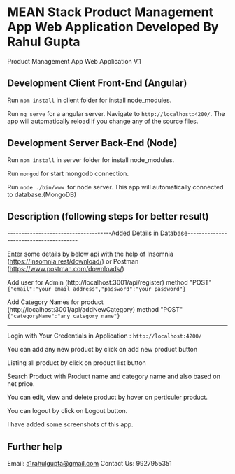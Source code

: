 
# MEAN Stack Product Management App Web Application Developed By Rahul Gupta

Product Management App Web Application V.1

## Development Client Front-End (Angular)

Run `npm install` in client folder for install node_modules.

Run `ng serve` for a angular server. Navigate to `http://localhost:4200/`. The app will automatically reload if you change any of the source files.

## Development Server Back-End (Node)

Run `npm install` in server folder for install node_modules.

Run `mongod` for start mongodb connection.

Run `node ./bin/www `for  node server. This app will automatically connected to database.(MongoDB)


## Description (following steps for better result)

-------------------------------------Added Details in Database---------------------------------------

Enter some details by below api with the help of Insomnia (https://insomnia.rest/download/) or Postman (https://www.postman.com/downloads/)

Add user for Admin (http://localhost:3001/api/register) method "POST" 
`{"email":"your email address","password":"your password"}`

Add Category Names for product (http://localhost:3001/api/addNewCategory) method "POST" 
`{"categoryName":"any category name"}`

--------------------------------------------------------------------------------

Login with Your Credentials in Application : `http://localhost:4200/`

You can add any new product by click on add new product button 

Listing all product by click on product list button

Search Product with Product name and category name and also based on net price.

You can edit, view and delete product by hover on perticuler product.

You can logout by click on Logout button.

I have added some screenshots of this app.

## Further help

Email: a1rahulgupta@gmail.com
Contact Us: 9927955351
